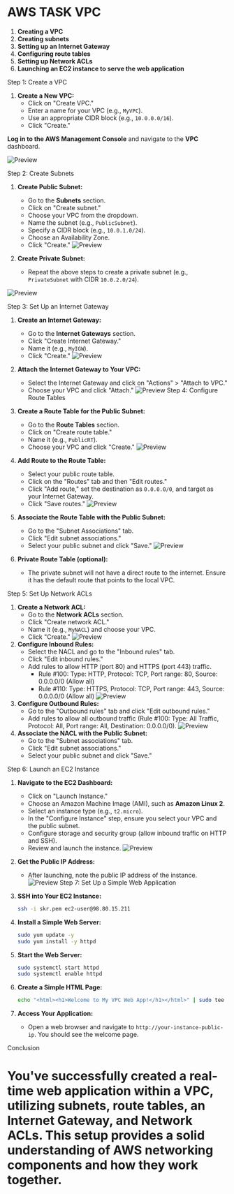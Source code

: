 # AWS TASK VPC

1. **Creating a VPC**
2. **Creating subnets**
3. **Setting up an Internet Gateway**
4. **Configuring route tables**
5. **Setting up Network ACLs**
6. **Launching an EC2 instance to serve the web application**


Step 1: Create a VPC
1. **Create a New VPC:**
   - Click on "Create VPC."
   - Enter a name for your VPC (e.g., `MyVPC`).
   - Use an appropriate CIDR block (e.g., `10.0.0.0/16`).
   - Click "Create."

 **Log in to the AWS Management Console** and navigate to the **VPC** dashboard.

![Preview](./images/1.png)


Step 2: Create Subnets

1. **Create Public Subnet:**
   - Go to the **Subnets** section.
   - Click on "Create subnet."
   - Choose your VPC from the dropdown.
   - Name the subnet (e.g., `PublicSubnet`).
   - Specify a CIDR block (e.g., `10.0.1.0/24`).
   - Choose an Availability Zone.
   - Click "Create."
![Preview](./images/2.png)

2. **Create Private Subnet:**
   - Repeat the above steps to create a private subnet (e.g., `PrivateSubnet` with CIDR `10.0.2.0/24`).
   
![Preview](./images/3.png)

Step 3: Set Up an Internet Gateway

1. **Create an Internet Gateway:**
   - Go to the **Internet Gateways** section.
   - Click "Create Internet Gateway."
   - Name it (e.g., `MyIGW`).
   - Click "Create."
![Preview](./images/4.png)
2. **Attach the Internet Gateway to Your VPC:**
   - Select the Internet Gateway and click on "Actions" > "Attach to VPC."
   - Choose your VPC and click "Attach."
![Preview](./images/5.png)
Step 4: Configure Route Tables

1. **Create a Route Table for the Public Subnet:**
   - Go to the **Route Tables** section.
   - Click on "Create route table."
   - Name it (e.g., `PublicRT`).
   - Choose your VPC and click "Create."
![Preview](./images/6.png)
2. **Add Route to the Route Table:**
   - Select your public route table.
   - Click on the "Routes" tab and then "Edit routes."
   - Click "Add route," set the destination as `0.0.0.0/0`, and target as your Internet Gateway.
   - Click "Save routes."
![Preview](./images/7.png)
3. **Associate the Route Table with the Public Subnet:**
   - Go to the "Subnet Associations" tab.
   - Click "Edit subnet associations."
   - Select your public subnet and click "Save."
![Preview](./images/8.png)
4. **Private Route Table (optional):**
   - The private subnet will not have a direct route to the internet. Ensure it has the default route that points to the local VPC.

Step 5: Set Up Network ACLs

1. **Create a Network ACL:**
   - Go to the **Network ACLs** section.
   - Click "Create network ACL."
   - Name it (e.g., `MyNACL`) and choose your VPC.
   - Click "Create."
![Preview](./images/9.png)
2. **Configure Inbound Rules:**
   - Select the NACL and go to the "Inbound rules" tab.
   - Click "Edit inbound rules."
   - Add rules to allow HTTP (port 80) and HTTPS (port 443) traffic.
     - Rule #100: Type: HTTP, Protocol: TCP, Port range: 80, Source: 0.0.0.0/0 (Allow all)
     - Rule #110: Type: HTTPS, Protocol: TCP, Port range: 443, Source: 0.0.0.0/0 (Allow all)
![Preview](./images/10.png)
3. **Configure Outbound Rules:**
   - Go to the "Outbound rules" tab and click "Edit outbound rules."
   - Add rules to allow all outbound traffic (Rule #100: Type: All Traffic, Protocol: All, Port range: All, Destination: 0.0.0.0/0).
![Preview](./images/11.png)
4. **Associate the NACL with the Public Subnet:**
   - Go to the "Subnet associations" tab.
   - Click "Edit subnet associations."
   - Select your public subnet and click "Save."

Step 6: Launch an EC2 Instance

1. **Navigate to the EC2 Dashboard:**
   - Click on "Launch Instance."
   - Choose an Amazon Machine Image (AMI), such as **Amazon Linux 2**.
   - Select an instance type (e.g., `t2.micro`).
   - In the "Configure Instance" step, ensure you select your VPC and the public subnet.
   - Configure storage and security group (allow inbound traffic on HTTP and SSH).
   - Review and launch the instance.
![Preview](./images/12.png)

2. **Get the Public IP Address:**
   - After launching, note the public IP address of the instance.
 ![Preview](./images/13.png)
Step 7: Set Up a Simple Web Application

1. **SSH into Your EC2 Instance:**
   ```bash
   ssh -i skr.pem ec2-user@98.80.15.211
   ```

2. **Install a Simple Web Server:**
   ```bash
   sudo yum update -y
   sudo yum install -y httpd
   ```

3. **Start the Web Server:**
   ```bash
   sudo systemctl start httpd
   sudo systemctl enable httpd
   ```

4. **Create a Simple HTML Page:**
   ```bash
   echo "<html><h1>Welcome to My VPC Web App!</h1></html>" | sudo tee /var/www/html/index.html
   ```

5. **Access Your Application:**
   - Open a web browser and navigate to `http://your-instance-public-ip`. You should see the welcome page.

Conclusion

# You've successfully created a real-time web application within a VPC, utilizing subnets, route tables, an Internet Gateway, and Network ACLs. This setup provides a solid understanding of AWS networking components and how they work together.


